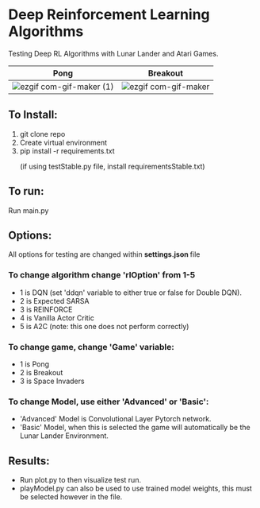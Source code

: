 # Deep Reinforcement Learning Algorithms
Testing Deep RL Algorithms with Lunar Lander and Atari Games.

<div align="center">

Pong             |  Breakout
:-------------------------:|:-------------------------:
![ezgif com-gif-maker (1)](https://user-images.githubusercontent.com/17604361/164995461-84e22057-5e8b-42a8-8da8-3d25c0ac22af.gif) |  ![ezgif com-gif-maker](https://user-images.githubusercontent.com/17604361/164995473-dfea1d8b-59ca-4a84-af8f-b05d13697dc8.gif)
  
</div>

## To Install:
1. git clone repo
2. Create virtual environment
3. pip install -r requirements.txt <p>
(if using testStable.py file, install requirementsStable.txt) </p>

## To run:
Run main.py

## Options:
All options for testing are changed within <b> settings.json </b> file

### To change algorithm change 'rlOption' from 1-5
  - 1 is DQN (set 'ddqn' variable to either true or false for Double DQN).
  - 2 is Expected SARSA
  - 3 is REINFORCE
  - 4 is Vanilla Actor Critic
  - 5 is A2C (note: this one does not perform correctly)
  
### To change game, change 'Game' variable:
  - 1 is Pong
  - 2 is Breakout
  - 3 is Space Invaders
  
### To change Model, use either 'Advanced' or 'Basic':
  - 'Advanced' Model is Convolutional Layer Pytorch network.
  - 'Basic' Model, when this is selected the game will automatically be the Lunar Lander Environment.

## Results:
- Run plot.py to then visualize test run. 
- playModel.py can also be used to use trained model weights, this must be selected however in the file.
